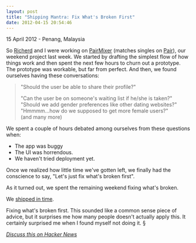 ```yaml
---
layout: post
title: "Shipping Mantra: Fix What's Broken First"
date: 2012-04-15 20:54:46
---
```

<p class="meta">15 April 2012 - Penang, Malaysia</p>


So [Richerd](http://richerdchan.com) and I were working on [PairMixer](http://pairmixer.com) (matches singles on [Pair](http://trypair.com)), our weekend project last week. We started by drafting the simplest flow of how things work and then spent the next few hours to churn out a prototype. The prototype was workable, but far from perfect. And then, we found ourselves having these conversations:

<blockquote>"Should the user be able to share their profile?"<br />

"Can the user be on someone's waiting list if he/she is taken?"<br />
"Should we add gender preferences like other dating websites?"<br />
"Hmmmm...how do we supposed to get more female users?"<br />
(and many more)</blockquote>

We spent a couple of hours debated among ourselves from these questions when:

- The app was buggy
- The UI was horrendous. 
- We haven't tried deployment yet. 

Once we realized how little time we've gotten left, we finally had the conscience to say, "Let's just fix what's broken first".

As it turned out, we spent the remaining weekend fixing what's broken. 

We [shipped in time](http://news.ycombinator.com/item?id=3822113). 

Fixing what's broken first. This sounded like a common sense piece of advice, but it surprises me how many people doesn't actually apply this. It certainly surprised me when I found myself not doing it. &sect;
<br />

*[Discuss this on Hacker News](http://news.ycombinator.com/item?id=3843656)*